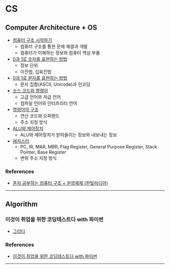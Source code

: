 # CS

## Computer Architecture + OS
- [컴퓨터 구조 시작하기](CompArch-OS-Notes/혼자%20공부하는%20컴퓨터%20구조%20+%20운영체제/Chapter01.md)
    - 컴퓨터 구조를 통한 문제 해결과 개발
    - 컴퓨터가 이해하는 정보와 컴퓨터 핵심 부품
- [0과 1로 숫자를 표현하는 방법](CompArch-OS-Notes/혼자%20공부하는%20컴퓨터%20구조%20+%20운영체제/Chapter02-1.md)
    - 정보 단위
    - 이진법, 십육진법
- [0과 1로 문자를 표현하는 방법](CompArch-OS-Notes/혼자%20공부하는%20컴퓨터%20구조%20+%20운영체제/Chapter02-2.md)
    - 문자 집합(ASCII, Unicode)과 인코딩
- [소스 코드와 명령어](CompArch-OS-Notes/혼자%20공부하는%20컴퓨터%20구조%20+%20운영체제/Chapter03-1.md)
    - 고급 언어와 저급 언어
    - 컴파일 언어와 인터프리터 언어
- [명령어의 구조](CompArch-OS-Notes/혼자%20공부하는%20컴퓨터%20구조%20+%20운영체제/Chapter03-2.md)
    - 연산 코드와 오퍼랜드
    - 주소 지정 방식
- [ALU와 제어장치](CompArch-OS-Notes/혼자%20공부하는%20컴퓨터%20구조%20+%20운영체제/Chapter04-1.md)
    - ALU와 제어장치가 받아들이는 정보와 내보내는 정보
- [레지스터](CompArch-OS-Notes/혼자%20공부하는%20컴퓨터%20구조%20+%20운영체제/Chapter04-2.md)
    - PC, IR, MAR, MBR, Flag Register, General Purpose Register, Stack Pointer, Base Register
    - 변위 주소 지정 방식

### References
- [혼자 공부하는 컴퓨터 구조 + 운영체제 (한빛미디어)](https://www.youtube.com/playlist?list=PLVsNizTWUw7FCS83JhC1vflK8OcLRG0Hl)
---

## Algorithm

### 이것이 취업을 위한 코딩테스트다 with 파이썬
- [그리디](CompArch-OS-Notes/Algorithm/이코테/Chapter03.md)

### References
- [이것이 취업을 위한 코딩테스트다 with 파이썬](https://www.youtube.com/playlist?list=PLRx0vPvlEmdAghTr5mXQxGpHjWqSz0dgC)
---